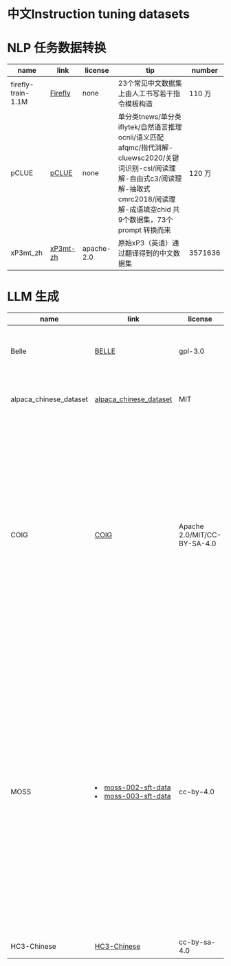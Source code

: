 # 中文Instruction tuning datasets

# NLP 任务数据转换
| name | link | license | tip | number |
| ---- | ---- | ----    | ---- | ---- |
|firefly-train-1.1M| [Firefly](https://github.com/yangjianxin1/Firefly)| none | 23个常见中文数据集上由人工书写若干指令模板构造 | 110 万 |
|pCLUE | [pCLUE](https://github.com/CLUEbenchmark/pCLUE) | none |单分类tnews/单分类iflytek/自然语言推理ocnli/语义匹配afqmc/指代消解-cluewsc2020/关键词识别-csl/阅读理解-自由式c3/阅读理解-抽取式cmrc2018/阅读理解-成语填空chid 共9个数据集，73个prompt 转换而来 | 120 万 |
|xP3mt_zh | [xP3mt-zh](https://huggingface.co/datasets/bigscience/xP3mt/tree/main/zh) |apache-2.0 |原始xP3（英语）通过翻译得到的中文数据集 | 3571636 |

# LLM 生成
| name | link | license | tip | number |
| ---- | ---- | ----    | ---- | ---- |
|Belle | [BELLE](https://github.com/LianjiaTech/BELLE) | gpl-3.0 | 参考[Stanford Alpaca](https://github.com/tatsu-lab/stanford_alpaca) 生成的中文数据集 | 50万/100万/200万/1000万 |
|alpaca_chinese_dataset | [alpaca_chinese_dataset](https://github.com/hikariming/alpaca_chinese_dataset) | MIT | 人工校验了21K 左右的[alpaca](https://github.com/carbonz0/alpaca-chinese-dataset) 翻译数据集,并增加了许多中文特色数据集 | > 21 K |
|COIG | [COIG](https://github.com/BAAI-Zlab/COIG) | Apache 2.0/MIT/CC-BY-SA-4.0 | <li> 67798个指令数据集（1616 个来着[Super-NaturalInstructions](https://arxiv.org/abs/2204.07705)的任务表述 + 175 个[self-instruct](https://arxiv.org/abs/2212.10560)中的种子任务 + 66007 个来自[Unnatural Instructions](https://arxiv.org/abs/2212.09689)）的翻译 <li> 63532 个考试（高考/中考/公务员考试）数据集 <li> Human Value Alignment Instructions (34,471) <li>Counterfactural Correction Multi-round Chat (13,653) <li> Leetcode Instructions (11,737)| 191,191|
|MOSS | <li>[moss-002-sft-data](https://huggingface.co/datasets/fnlp/moss-002-sft-data) <li> [moss-003-sft-data](https://github.com/OpenLMLab/MOSS/tree/main/SFT_data/conversations/conversation_without_plugins) | cc-by-4.0 | <li> moss-002-sft-data覆盖有用性、忠实性、无害性三个层面，包含由text-davinci-003生成的约57万条英文对话和59万条中文对话。<li> moss-003-sft-data 基于MOSS-002内测阶段采集的约10万用户输入数据和gpt-3.5-turbo构造而成，相比moss-002-sft-data，moss-003-sft-data更加符合真实用户意图分布，包含更细粒度的有用性类别标记、更广泛的无害性数据和更长对话轮数，约含110万条对话数据。目前仅开源少量示例数据，完整数据将在近期开源。| <li> 59万 中文对话 <li> 110万条对话 |
|HC3-Chinese | [HC3-Chinese](https://huggingface.co/datasets/Hello-SimpleAI/HC3-Chinese) | cc-by-sa-4.0 | 人类-ChatGPT 对比语料 | 12853 |
